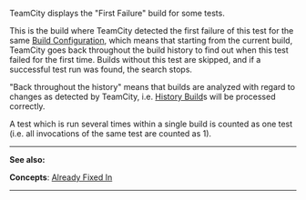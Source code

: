 [//]: # (title: First Failure)
[//]: # (auxiliary-id: First Failure)
TeamCity displays the "First Failure" build for some tests.

This is the build where TeamCity detected the first failure of this test for the same [Build Configuration](build-configuration.md), which means that starting from the current build, TeamCity goes back throughout the build history to find out when this test failed for the first time. Builds without this test are skipped, and if a successful test run was found, the search stops.

"Back throughout the history" means that builds are analyzed with regard to changes as detected by TeamCity, i.e. [History Build](history-build.md)s will be processed correctly.

A test which is run several times within a single build is counted as one test (i.e. all invocations of the same test are counted as 1).


__  __

__See also:__

__Concepts__: [Already Fixed In](already-fixed-in.md)

__ __